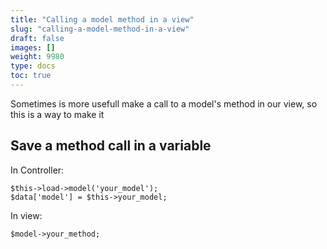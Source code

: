 ```yaml
---
title: "Calling a model method in a view"
slug: "calling-a-model-method-in-a-view"
draft: false
images: []
weight: 9980
type: docs
toc: true
---
```


Sometimes is more usefull make a call to a model's method in our view, so this is a way to make it

## Save a method call in a variable
In Controller:

    $this->load->model('your_model');
    $data['model'] = $this->your_model;

In view:

    $model->your_method;



